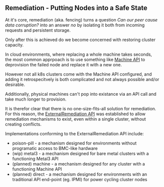 ## Remediation - Putting Nodes into a Safe State

At it's core, remediation (aka. fencing) turns a question _Can our peer cause
data corruption?_ into an answer _no_ by isolating it both from incoming
requests and persistent storage.

Only after this is achieved do we become concerned with restoring cluster
capacity.

In cloud environments, where replacing a whole machine takes seconds, the most
common apprpoach is to use something like [Machine API](https://github.com/kubernetes-sigs/cluster-api/blob/HEAD/docs/proposals/20181121-machine-api.md) to deprovision the
failed node and replace it with a new one.

However not all k8s clusters come with the Machine API configured, and adding it
retrospecitvely is both complicated and not always possible and/or desirable.

Additionally, physical machines can't pop into existance via an API call and
take much longer to provision.

It is therefor clear that there is no one-size-fits-all solution for
remediation.  For this reason, the [ExternalRemediation API](https://github.com/kubernetes-sigs/cluster-api/blob/HEAD/docs/proposals/20191030-machine-health-checking.md) was established to
allow remediation mechanisms to exist, even within a single cluster, without
creating conflicts.

Implementations conforming to the ExternalRemediation API include:
* poison-pill - a mechanism designed for environments without programatic access to BMC-like hardware
* (wip) metal3 - a mechanism designed for bare metal clusters with a functioning Metal3 API
* (planned) machine - a mechanism designed for any cluster with a functioning Machine API
* (planned) direct - a mechanism designed for environments with an traditional API end-point (eg. IPMI) for power cycling cluster nodes

